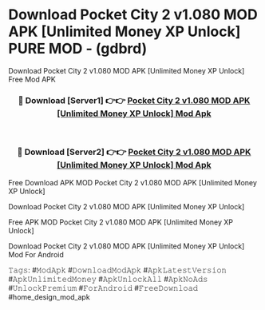 # Download Pocket City 2 v1.080 MOD APK [Unlimited Money XP Unlock] PURE MOD - (gdbrd)
Download Pocket City 2 v1.080 MOD APK [Unlimited Money XP Unlock] Free Mod APK

<div align="center">
<h3>🔴 Download [Server1] 👉👉 <a href="https://apk-comot.site?title=Pocket_City_2_v1.080_MOD_APK_[Unlimited_Money_XP_Unlock]">Pocket City 2 v1.080 MOD APK [Unlimited Money XP Unlock] Mod Apk</a></h3><br>

<h3>🔴 Download [Server2] 👉👉 <a href="https://apk-comot.site?title=Pocket_City_2_v1.080_MOD_APK_[Unlimited_Money_XP_Unlock]">Pocket City 2 v1.080 MOD APK [Unlimited Money XP Unlock] Mod Apk</a></h3>
</div>


Free Download APK MOD Pocket City 2 v1.080 MOD APK [Unlimited Money XP Unlock]

Download Pocket City 2 v1.080 MOD APK [Unlimited Money XP Unlock] 

Free APK MOD Pocket City 2 v1.080 MOD APK [Unlimited Money XP Unlock] 

Download Pocket City 2 v1.080 MOD APK [Unlimited Money XP Unlock] Mod For Android

𝚃𝚊𝚐𝚜: #𝙼𝚘𝚍𝙰𝚙𝚔 #𝙳𝚘𝚠𝚗𝚕𝚘𝚊𝚍𝙼𝚘𝚍𝙰𝚙𝚔 #𝙰𝚙𝚔𝙻𝚊𝚝𝚎𝚜𝚝𝚅𝚎𝚛𝚜𝚒𝚘𝚗 #𝙰𝚙𝚔𝚄𝚗𝚕𝚒𝚖𝚒𝚝𝚎𝚍𝙼𝚘𝚗𝚎𝚢 #𝙰𝚙𝚔𝚄𝚗𝚕𝚘𝚌𝚔𝙰𝚕𝚕 #𝙰𝚙𝚔𝙽𝚘𝙰𝚍𝚜 #𝚄𝚗𝚕𝚘𝚌𝚔𝙿𝚛𝚎𝚖𝚒𝚞𝚖 #𝙵𝚘𝚛𝙰𝚗𝚍𝚛𝚘𝚒𝚍 #𝙵𝚛𝚎𝚎𝙳𝚘𝚠𝚗𝚕𝚘𝚊𝚍 #home_design_mod_apk